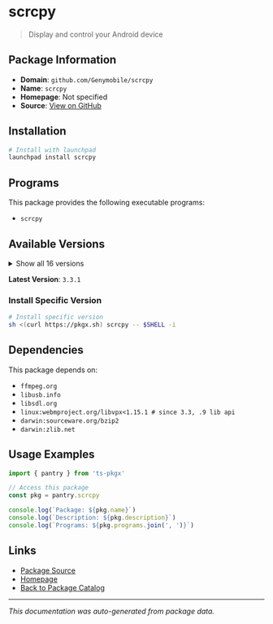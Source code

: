# scrcpy

> Display and control your Android device

## Package Information

- **Domain**: `github.com/Genymobile/scrcpy`
- **Name**: `scrcpy`
- **Homepage**: Not specified
- **Source**: [View on GitHub](https://github.com/pkgxdev/pantry/tree/main/projects/github.com/Genymobile/scrcpy/package.yml)

## Installation

```bash
# Install with launchpad
launchpad install scrcpy
```

## Programs

This package provides the following executable programs:

- `scrcpy`

## Available Versions

<details>
<summary>Show all 16 versions</summary>

- `3.3.1`, `3.3.0`, `3.2.0`, `3.1.0`, `3.0.2`
- `3.0.1`, `3.0.0`, `2.7.0`, `2.6.1`, `2.6.0`
- `2.5.0`, `2.4.0`, `2.3.1`, `2.3.0`, `2.2.0`
- `2.1.0`

</details>

**Latest Version**: `3.3.1`

### Install Specific Version

```bash
# Install specific version
sh <(curl https://pkgx.sh) scrcpy -- $SHELL -i
```

## Dependencies

This package depends on:

- `ffmpeg.org`
- `libusb.info`
- `libsdl.org`
- `linux:webmproject.org/libvpx<1.15.1 # since 3.3, .9 lib api`
- `darwin:sourceware.org/bzip2`
- `darwin:zlib.net`

## Usage Examples

```typescript
import { pantry } from 'ts-pkgx'

// Access this package
const pkg = pantry.scrcpy

console.log(`Package: ${pkg.name}`)
console.log(`Description: ${pkg.description}`)
console.log(`Programs: ${pkg.programs.join(', ')}`)
```

## Links

- [Package Source](https://github.com/pkgxdev/pantry/tree/main/projects/github.com/Genymobile/scrcpy/package.yml)
- [Homepage](#)
- [Back to Package Catalog](../../../package-catalog.md)

---

*This documentation was auto-generated from package data.*
